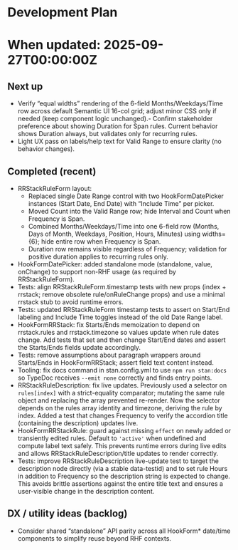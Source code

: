 # Development Plan
#
# When updated: 2025-09-27T00:00:00Z

## Next up
- Verify “equal widths” rendering of the 6-field Months/Weekdays/Time  row across default Semantic UI 16-col grid; adjust minor CSS only if  needed (keep component logic unchanged).- Confirm stakeholder preference about showing Duration for Span rules.  Current behavior shows Duration always, but validates only for
  recurring rules.
- Light UX pass on labels/help text for Valid Range to ensure clarity
  (no behavior changes).

## Completed (recent)

- RRStackRuleForm layout:
  - Replaced single Date Range control with two HookFormDatePicker
    instances (Start Date, End Date) with “Include Time” per picker.
  - Moved Count into the Valid Range row; hide Interval and Count when
    Frequency is Span.
  - Combined Months/Weekdays/Time into one 6-field row (Months, Days of
    Month, Weekdays, Position, Hours, Minutes) using widths={6}; hide
    entire row when Frequency is Span.
  - Duration row remains visible regardless of Frequency; validation for
    positive duration applies to recurring rules only.
- HookFormDatePicker: added standalone mode (standalone, value,
  onChange) to support non-RHF usage (as required by RRStackRuleForm).
- Tests: align RRStackRuleForm.timestamp tests with new props
  (index + rrstack; remove obsolete rule/onRuleChange props) and
  use a minimal rrstack stub to avoid runtime errors.
- Tests: updated RRStackRuleForm timestamp tests to assert on Start/End
  labeling and Include Time toggles instead of the old Date Range label.
- HookFormRRStack: fix Starts/Ends memoization to depend on
  rrstack.rules and rrstack.timezone so values update when rule dates
  change. Add tests that set and then change Start/End dates and assert
  the Starts/Ends fields update accordingly.
- Tests: remove assumptions about paragraph wrappers around Starts/Ends
  in HookFormRRStack; assert field text content instead.
- Tooling: fix docs command in stan.config.yml to use `npm run stan:docs`
  so TypeDoc receives `--emit none` correctly and finds entry points.
- RRStackRuleDescription: fix live updates. Previously used a selector
  on `rules[index]` with a strict-equality comparator; mutating the same
  rule object and replacing the array prevented re-render. Now the
  selector depends on the rules array identity and timezone, deriving
  the rule by index. Added a test that changes Frequency to verify the
  accordion title (containing the description) updates live.
- HookFormRRStackRule: guard against missing `effect` on newly added or
  transiently edited rules. Default to `'active'` when undefined and
  compute label text safely. This prevents runtime errors during live
  edits and allows RRStackRuleDescription/title updates to render
  correctly.
- Tests: improve RRStackRuleDescription live-update test to target the
  description node directly (via a stable data-testid) and to set rule
  Hours in addition to Frequency so the description string is expected
  to change. This avoids brittle assertions against the entire title
  text and ensures a user-visible change in the description content.

## DX / utility ideas (backlog)
- Consider shared “standalone” API parity across all HookForm*  date/time components to simplify reuse beyond RHF contexts.